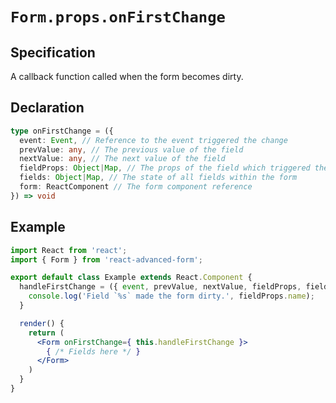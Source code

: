 # `Form.props.onFirstChange`

## Specification
A callback function called when the form becomes dirty.

## Declaration
```ts
type onFirstChange = ({
  event: Event, // Reference to the event triggered the change
  prevValue: any, // The previous value of the field
  nextValue: any, // The next value of the field
  fieldProps: Object|Map, // The props of the field which triggered the change
  fields: Object|Map, // The state of all fields within the form
  form: ReactComponent // The form component reference
}) => void
```

## Example
```jsx
import React from 'react';
import { Form } from 'react-advanced-form';

export default class Example extends React.Component {
  handleFirstChange = ({ event, prevValue, nextValue, fieldProps, fields, form }) => {
    console.log('Field `%s` made the form dirty.', fieldProps.name);
  }

  render() {
    return (
      <Form onFirstChange={ this.handleFirstChange }>
        { /* Fields here */ }
      </Form>
    )
  }
}
```

